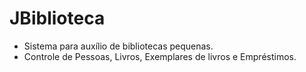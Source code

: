 # JBiblioteca
* Sistema para auxílio de bibliotecas pequenas.
* Controle de Pessoas, Livros, Exemplares de livros e Empréstimos.
